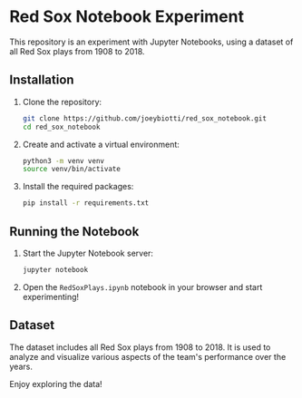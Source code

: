 # Red Sox Notebook Experiment

This repository is an experiment with Jupyter Notebooks, using a dataset of all Red Sox plays from 1908 to 2018.

## Installation

1. Clone the repository:

   ```bash
   git clone https://github.com/joeybiotti/red_sox_notebook.git
   cd red_sox_notebook
   ```

2. Create and activate a virtual environment:

   ```bash
   python3 -m venv venv
   source venv/bin/activate
   ```

3. Install the required packages:
   ```bash
   pip install -r requirements.txt
   ```

## Running the Notebook

1. Start the Jupyter Notebook server:

   ```bash
   jupyter notebook
   ```

2. Open the `RedSoxPlays.ipynb` notebook in your browser and start experimenting!

## Dataset

The dataset includes all Red Sox plays from 1908 to 2018. It is used to analyze and visualize various aspects of the team's performance over the years.

Enjoy exploring the data!
